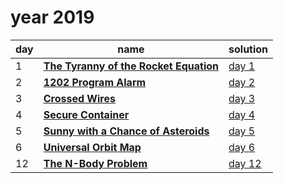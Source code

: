 # year 2019

| day | name | solution |
| --- | --- | --- |
| 1 | **[The Tyranny of the Rocket Equation](https://adventofcode.com/2019/day/1)** | [day  1](/aoc/src/bin/aoc2019/aoc2019_01.rs) |
| 2 | **[1202 Program Alarm](https://adventofcode.com/2019/day/2)** | [day  2](/aoc/src/bin/aoc2019/aoc2019_02.rs) |
| 3 | **[Crossed Wires](https://adventofcode.com/2019/day/3)** | [day  3](/aoc/src/bin/aoc2019/aoc2019_03.rs) |
| 4 | **[Secure Container](https://adventofcode.com/2019/day/4)** | [day  4](/aoc/src/bin/aoc2019/aoc2019_04.rs) |
| 5 | **[Sunny with a Chance of Asteroids](https://adventofcode.com/2019/day/05)** | [day  5](/aoc/src/bin/aoc2019/aoc2019_05.rs) |
| 6 | **[Universal Orbit Map](https://adventofcode.com/2019/day/06)** | [day  6](/aoc/src/bin/aoc2019/aoc2019_06.rs) |
| 12 | **[The N-Body Problem](https://adventofcode.com/2019/day/12)** | [day 12](/aoc/src/bin/aoc2019/aoc2019_12.rs) |
